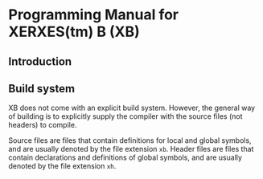 # Programming Manual for XERXES(tm) B (XB)

## Introduction

## Build system

XB does not come with an explicit build system. However, the general way of building is to explicitly supply the compiler with the source files (not headers) to compile.

Source files are files that contain definitions for local and global symbols, and are usually denoted by the file extension `xb`. Header files are files that contain declarations and definitions of global symbols, and are usually denoted by the file extension `xh`.